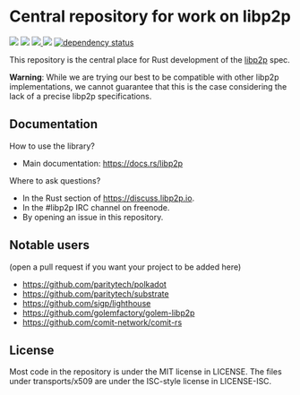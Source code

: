 # Central repository for work on libp2p

<a href="http://libp2p.io/"><img src="https://img.shields.io/badge/project-libp2p-yellow.svg?style=flat-square" /></a>
<a href="http://webchat.freenode.net/?channels=%23libp2p"><img src="https://img.shields.io/badge/freenode-%23libp2p-yellow.svg?style=flat-square" /></a>
<a href="https://riot.permaweb.io/#/room/#libp2p:permaweb.io"><img src="https://img.shields.io/badge/matrix-%23libp2p%3Apermaweb.io-blue.svg?style=flat-square" /> </a>
  <a href="https://discord.gg/66KBrm2"><img src="https://img.shields.io/discord/475789330380488707?color=blueviolet&label=discord&style=flat-square" /></a>
[![dependency status](https://deps.rs/repo/github/libp2p/rust-libp2p/status.svg?style=flat-square)](https://deps.rs/repo/github/libp2p/rust-libp2p)

This repository is the central place for Rust development of the [libp2p](https://libp2p.io) spec.

**Warning**: While we are trying our best to be compatible with other libp2p implementations, we
cannot guarantee that this is the case considering the lack of a precise libp2p specifications.

## Documentation

How to use the library?

- Main documentation: https://docs.rs/libp2p

Where to ask questions?

- In the Rust section of https://discuss.libp2p.io.
- In the #libp2p IRC channel on freenode.
- By opening an issue in this repository.

## Notable users

(open a pull request if you want your project to be added here)

- https://github.com/paritytech/polkadot
- https://github.com/paritytech/substrate
- https://github.com/sigp/lighthouse
- https://github.com/golemfactory/golem-libp2p
- https://github.com/comit-network/comit-rs

## License

Most code in the repository is under the MIT license in LICENSE. The files under
transports/x509 are under the ISC-style license in LICENSE-ISC.